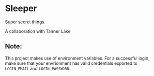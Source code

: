 # Sleeper
Super secret things.

A collaboration with Tanner Lake

## Note:
This project makes use of environment variables. For a successful login, make
sure that your envrionment has valid credentials exported to `LOGIN_EMAIL`
and `LOGIN_PASSWORD`.
